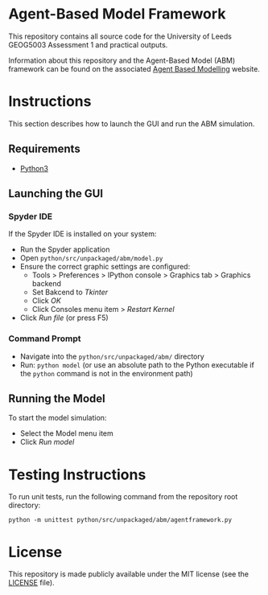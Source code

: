 # Agent-Based Model Framework

This repository contains all source code for the University of Leeds GEOG5003 Assessment 1 and practical outputs.

Information about this repository and the Agent-Based Model (ABM) framework can be found on the associated [Agent Based Modelling](https://anth-dj.github.io/geog5003_practicals/) website.

# Instructions

This section describes how to launch the GUI and run the ABM simulation.

## Requirements

- [Python3](https://www.python.org/downloads/)

## Launching the GUI

### Spyder IDE

If the Spyder IDE is installed on your system:

- Run the Spyder application
- Open `python/src/unpackaged/abm/model.py`
- Ensure the correct graphic settings are configured:
    - Tools > Preferences > IPython console > Graphics tab > Graphics backend
    - Set Bakcend to _Tkinter_
    - Click _OK_
    - Click Consoles menu item > _Restart Kernel_ 
- Click _Run file_ (or press F5) 

### Command Prompt

- Navigate into the `python/src/unpackaged/abm/` directory
- Run: `python model` (or use an absolute path to the Python executable if the `python` command is not in the environment path)

## Running the Model

To start the model simulation:
- Select the Model menu item
- Click _Run model_


# Testing Instructions

To run unit tests, run the following command from the repository root directory:
```
python -m unittest python/src/unpackaged/abm/agentframework.py
```

# License

This repository is made publicly available under the MIT license (see the [LICENSE](./LICENSE) file).